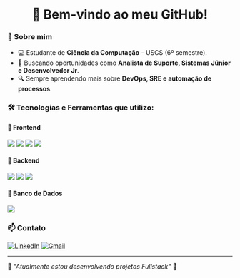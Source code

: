<h1 align="center">👋 Bem-vindo ao meu GitHub!</h1>

### 🚀 Sobre mim
- 💻 Estudante de **Ciência da Computação** - USCS (6º semestre).
- 🎯 Buscando oportunidades como **Analista de Suporte, Sistemas Júnior e Desenvolvedor Jr**.
- 🔍 Sempre aprendendo mais sobre **DevOps, SRE e automação de processos**.

### 🛠️ Tecnologias e Ferramentas que utilizo:
#### 🔹 **Frontend**
<img src="https://img.shields.io/badge/HTML5-E34F26?style=for-the-badge&logo=html5&logoColor=white"/> <img src="https://img.shields.io/badge/CSS3-1572B6?style=for-the-badge&logo=css3&logoColor=white"/> <img src="https://img.shields.io/badge/JavaScript-F7DF1E?style=for-the-badge&logo=javascript&logoColor=black"/> <img src="https://img.shields.io/badge/React-61DAFB?style=for-the-badge&logo=react&logoColor=black"/>

#### 🔹 **Backend**
<img src="https://img.shields.io/badge/Python-3776AB?style=for-the-badge&logo=python&logoColor=white"/> <img src="https://img.shields.io/badge/Node.js-339933?style=for-the-badge&logo=node.js&logoColor=white"/> <img src="https://img.shields.io/badge/Flask-000000?style=for-the-badge&logo=flask&logoColor=white"/>

#### 🔹 **Banco de Dados**
<img src="https://img.shields.io/badge/MySQL-4479A1?style=for-the-badge&logo=mysql&logoColor=white"/> 

### 📫 **Contato**
[![LinkedIn](https://img.shields.io/badge/LinkedIn-0A66C2?style=for-the-badge&logo=linkedin&logoColor=white)](https://www.linkedin.com/in/arthur-renzo-90571326a/) 
[![Gmail](https://img.shields.io/badge/Email-D14836?style=for-the-badge&logo=gmail&logoColor=white)](mailto:arthur.renzo04@gmail.com)

---

📌 *"Atualmente estou desenvolvendo projetos Fullstack"* 🚀
